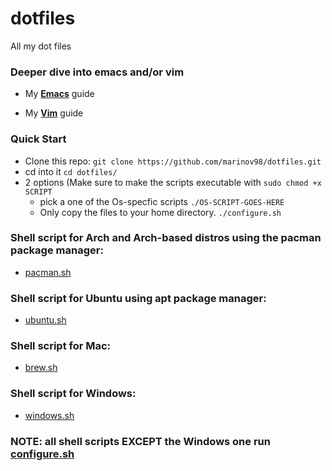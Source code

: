 # dotfiles
All my dot files

### Deeper dive into emacs and/or vim
- My [**Emacs**](https://github.com/marinov98/dotfiles/blob/master/emacs/MarinMacs.org) guide

- My [**Vim**](https://github.com/marinov98/My-Vim) guide

### Quick Start
- Clone this repo: `git clone https://github.com/marinov98/dotfiles.git`
- cd into it `cd dotfiles/`
- 2 options (Make sure to make the scripts executable with `sudo chmod +x SCRIPT`
  - pick a one of the Os-specfic scripts `./OS-SCRIPT-GOES-HERE` 
  - Only copy the files to your home directory. `./configure.sh`
 
### Shell script for Arch and Arch-based distros using the pacman package manager: 
  - [pacman.sh](https://github.com/marinov98/dotfiles/blob/master/pacman.sh)
### Shell script for Ubuntu using apt package manager: 
  - [ubuntu.sh](https://github.com/marinov98/dotfiles/blob/master/ubuntu.sh)
### Shell script for Mac:
  - [brew.sh](https://github.com/marinov98/dotfiles/blob/master/brew.sh)
### Shell script for Windows:
- [windows.sh](https://github.com/marinov98/dotfiles/blob/master/windows.sh)
  
### NOTE: all shell scripts EXCEPT the Windows one run [configure.sh](https://github.com/marinov98/dotfiles/blob/master/configure.sh)


